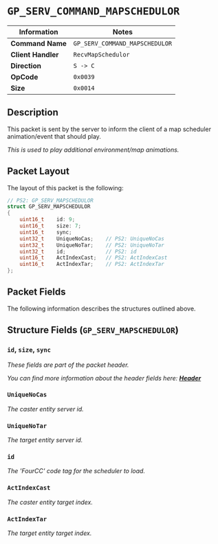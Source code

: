 # `GP_SERV_COMMAND_MAPSCHEDULOR`

| Information               | Notes |
|---                        |---    |
| **Command Name**          | `GP_SERV_COMMAND_MAPSCHEDULOR` |
| **Client Handler**        | `RecvMapSchedulor` |
| **Direction**             | `S -> C` |
| **OpCode**                | `0x0039` |
| **Size**                  | `0x0014` |

## Description

This packet is sent by the server to inform the client of a map scheduler animation/event that should play.

_This is used to play additional environment/map animations._

## Packet Layout

The layout of this packet is the following:

```cpp
// PS2: GP_SERV_MAPSCHEDULOR
struct GP_SERV_MAPSCHEDULOR
{
    uint16_t    id: 9;
    uint16_t    size: 7;
    uint16_t    sync;
    uint32_t    UniqueNoCas;    // PS2: UniqueNoCas
    uint32_t    UniqueNoTar;    // PS2: UniqueNoTar
    uint32_t    id;             // PS2: id
    uint16_t    ActIndexCast;   // PS2: ActIndexCast
    uint16_t    ActIndexTar;    // PS2: ActIndexTar
};
```

## Packet Fields

The following information describes the structures outlined above.

## Structure Fields (`GP_SERV_MAPSCHEDULOR`)

### `id`, `size`, `sync`

_These fields are part of the packet header._

_You can find more information about the header fields here: [**Header**](/world/server/Header.md)_

### `UniqueNoCas`

_The caster entity server id._

### `UniqueNoTar`

_The target entity server id._

### `id`

_The 'FourCC' code tag for the scheduler to load._

### `ActIndexCast`

_The caster entity target index._

### `ActIndexTar`

_The target entity target index._
